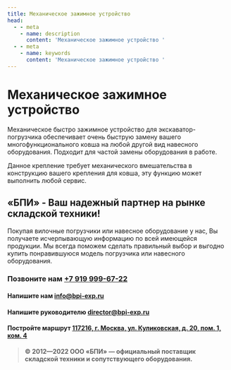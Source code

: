 ```yaml
---
title: Механическое зажимное устройство
head:
  - - meta
    - name: description
      content: 'Механическое зажимное устройство '
  - - meta
    - name: keywords 
      content: 'Механическое зажимное устройство '
---
```


# Механическое зажимное устройство

Механическое быстро зажимное устройство для экскаватор-погрузчика обеспечивает очень быструю замену вашего многофункционального ковша на любой другой вид навесного оборудования. Подходит для частой замены оборудования в работе.

Данное крепление требует механического вмешательства в конструкцию вашего крепления для ковша, эту функцию может выполнить любой сервис.


## «БПИ» - Ваш надежный партнер на рынке складской техники!

Покупая вилочные погрузчики или навесное оборудование у нас, Вы получаете исчерпывающую информацию по всей имеющейся продукции. Мы всегда поможем сделать правильный выбор и выгодно купить понравившуюся модель погрузчика или навесного оборудования.


### Позвоните нам <a href="tel:+79199996722">+7 919 999-67-22</a>

#### Напишите нам <a href="mailto:info@bpi-exp.ru">info@bpi-exp.ru</a>

#### Напишите руководителю <a href="mailto:director@bpi-exp.ru">director@bpi-exp.ru</a>

#### Постройте маршрут <a href="https://yandex.ru/maps/213/moscow/?from=api-maps&ll=37.560718%2C55.567506&mode=routes&origin=jsapi_2_1_79&rtext=~55.567988%2C37.560664&rtt=mt&ruri=~&z=19">117216, г. Москва, ул. Куликовская, д. 20, пом. 1, ком. 4</a>

> **© 2012—2022 ООО «БПИ» — официальный поставщик складской техники и сопутствующего оборудования.**
